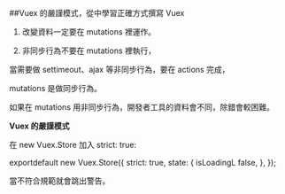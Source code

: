 ##Vuex 的嚴謹模式，從中學習正確方式撰寫 Vuex

1. 改變資料一定要在 mutations 裡運作。

2. 非同步行為不要在 mutations 裡執行，

當需要做 settimeout、ajax 等非同步行為，要在 actions 完成，

mutations 是做同步行為。

如果在 mutations 用非同步行為，開發者工具的資料會不同，除錯會較困難。

**Vuex 的嚴謹模式**

在 new Vuex.Store 加入 strict: true:

exportdefault new Vuex.Store({
    strict: true,
    state: {
        isLoadingL false,
    },
});

當不符合規範就會跳出警告。